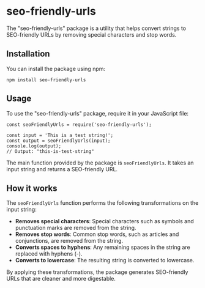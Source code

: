 # seo-friendly-urls

The "seo-friendly-urls" package is a utility that helps convert strings to SEO-friendly URLs by removing special characters and stop words.

## Installation

You can install the package using npm:

```
npm install seo-friendly-urls
```

## Usage

To use the "seo-friendly-urls" package, require it in your JavaScript file:

```
const seoFriendlyUrls = require('seo-friendly-urls');

const input = 'This is a test string!';
const output = seoFriendlyUrls(input);
console.log(output);
// Output: "this-is-test-string"
```

The main function provided by the package is `seoFriendlyUrls`. It takes an input string and returns a SEO-friendly URL.

## How it works

The `seoFriendlyUrls` function performs the following transformations on the input string:

* **Removes special characters**: Special characters such as symbols and punctuation marks are removed from the string.
* **Removes stop words**: Common stop words, such as articles and conjunctions, are removed from the string.
* **Converts spaces to hyphens**: Any remaining spaces in the string are replaced with hyphens (-).
* **Converts to lowercase**: The resulting string is converted to lowercase.

By applying these transformations, the package generates SEO-friendly URLs that are cleaner and more digestable.
